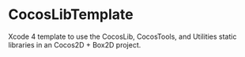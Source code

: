 CocosLibTemplate
================

Xcode 4 template to use the CocosLib, CocosTools, and Utilities static libraries in an Cocos2D + Box2D project.